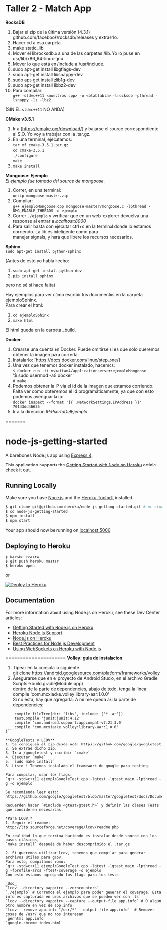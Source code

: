 Taller 2 - Match App
====================   

**RocksDB**  
1. Bajar el zip de la última versión (4.3.1) github.com/facebook/rocksdb/releases y extraerlo.  
2. Hacer cd a esa carpeta.  
3. make static_lib  
4. Mover el librocksdb.a a una de las carpetas /lib. Yo lo puse en usr/lib/x86_64-linux-gnu  
5. Mover lo que está en /include a /usr/include.  
6. sudo apt-get install libgflags-dev  
7. sudo apt-get install libsnappy-dev  
8. sudo apt-get install zlib1g-dev  
9. sudo apt-get install libbz2-dev  
10. Para compilar:  
`g++ -std=c++11 <nuestros cpp> -o <blablabla> -lrocksdb -pthread -lsnappy -lz -lbz2`  

(SIN EL `std=c++11` NO ANDA)  

**CMake v3.5.1**  
1. Ir a [https://cmake.org/download/] y bajarse el source correspondiente al S.O. Yo voy a trabajar con la .tar.gz.  
2. En una terminal, ejecutamos:  
`tar xf cmake-3.5.1.tar.gz`  
`cd cmake-3.5.1`  
`./configure`  
`make`  
3. `make install`  

**Mongoose: Ejemplo**  
_El ejemplo fue tomado del source de mongoose._  
1. Correr, en una terminal:  
`unzip mongoose-master.zip`  
2. Compilar:  
`g++ ejemploMongoose.cpp mongoose-master/mongoose.c -lpthread -DMG_ENABLE_THREADS -o ejemplo`  
3. Correr `./ejemplo` y verificar que en un web-explorer devuelva una response al entrar a _localhost:8000_  
4. Para salir basta con ejecutar ctrl+c en la terminal donde lo estamos corriendo. La lib es inteligente como para  
manejar signals, y hará que libere los recursos necesarios.  

**Sphinx**  
`sudo apt-get install python-sphinx`  

(Antes de esto yo había hecho:

1. `sudo apt-get install python-dev`  
2. `pip install sphinx`  

pero no sé si hace falta)  

Hay ejemplos para ver cómo escribir los documentos en la carpeta ejemploSphinx.  
Para crear el html:  

1. `cd ejemploSphinx`  
2. `make html`  

El html queda en la carpeta _build.  

**Docker**
1. Crearse una cuenta en Docker. Puede omitirse si es que sólo queremos obtener la imagen para correrla.  
2. Instalarlo: [https://docs.docker.com/linux/step_one/]  
3. Una vez que tenemos docker instalado, hacemos:  
`$ docker run -ti mvbattan4/applicationserver:ejemploMongoose`  
'$ sudo usermod -aG docker <username>'  
`# make`  
4. Podemos obtener la IP via el id de la imagen que estamos corriendo.  
Falta ver cómo obtenemos el id programáticamente, ya que con esto podemos averiguar la ip:  
`docker inspect --format '{{ .NetworkSettings.IPAddress }}' 70143dd46635`  
5. Ir a la direccion _IP_:_PuertoDelEjemplo_  

=======
# node-js-getting-started

A barebones Node.js app using [Express 4](http://expressjs.com/).

This application supports the [Getting Started with Node on Heroku](https://devcenter.heroku.com/articles/getting-started-with-nodejs) article - check it out.

## Running Locally

Make sure you have [Node.js](http://nodejs.org/) and the [Heroku Toolbelt](https://toolbelt.heroku.com/) installed.

```sh
$ git clone git@github.com:heroku/node-js-getting-started.git # or clone your own fork
$ cd node-js-getting-started
$ npm install
$ npm start
```

Your app should now be running on [localhost:5000](http://localhost:5000/).

## Deploying to Heroku

```
$ heroku create
$ git push heroku master
$ heroku open
```
or

[![Deploy to Heroku](https://www.herokucdn.com/deploy/button.png)](https://heroku.com/deploy)

## Documentation

For more information about using Node.js on Heroku, see these Dev Center articles:

- [Getting Started with Node.js on Heroku](https://devcenter.heroku.com/articles/getting-started-with-nodejs)
- [Heroku Node.js Support](https://devcenter.heroku.com/articles/nodejs-support)
- [Node.js on Heroku](https://devcenter.heroku.com/categories/nodejs)
- [Best Practices for Node.js Development](https://devcenter.heroku.com/articles/node-best-practices)
- [Using WebSockets on Heroku with Node.js](https://devcenter.heroku.com/articles/node-websockets)

=====================
**Volley: guia de instalacion**  
1. Tipear en la consola lo siguiente  
git clone https://android.googlesource.com/platform/frameworks/volley  
2. Asegurarse que en el proyecto de Android Studio, en el archivo Gradle Scripts->build.gradle(Module:app)   
dentro de la parte de dependencies, abajo de todo, tenga la linea:  
compile 'com.mcxiaoke.volley:library-aar:1.0.0'  
Si no esta, hay que agregarla. A mi me queda asi la parte de dependencies:  
```dependencies {  
    compile fileTree(dir: 'libs', include: ['*.jar'])  
    testCompile 'junit:junit:4.12'  
    compile 'com.android.support:appcompat-v7:23.3.0'  
    compile 'com.mcxiaoke.volley:library-aar:1.0.0'  
}```  

**GoogleTests y LCOV**  
1. Se consiguen el zip desde acá: https://github.com/google/googletest  
2. Se extrae dicho zip.  
3. Ir a /googletest y escribir `cmake`  
4. Ejecutar `make`  
5. `sudo make install`  
6. Listo ! Tenemos instalado el framework de google para testing.  
  
Para compilar, usar los flags:  
`g++ -std=c++11 ejemploGoogleTest.cpp -lgtest -lgtest_main -lpthread -g -o ejemplo`  
  
Se recomienda leer esto:  
https://github.com/google/googletest/blob/master/googletest/docs/Documentation.md  

Recuerden hacer `#include <gtest/gtest.h>` y definir las clases Tests que consideren necesarias.   

*Para LCOV,*  
1. Seguir el readme:  
http://ltp.sourceforge.net/coverage/lcov/readme.php  

En realidad lo que termina haciendo es instalar desde source con los pasos clásicos,  
`make install` después de haber descomprimido el .tar.gz  

2. Si queremos utilizar lcov, tenemos que compilar para generar archivos útiles para gcov.  
Para esto, compilamos como:  
`g++ -std=c++11 ejemploGoogleTest.cpp -lgtest -lgtest_main -lpthread -g -fprofile-arcs -ftest-coverage -o ejemplo`  
Con esto estamos agregando los flags para los tests  

_Uso_  
`lcov --directory <appdir> --zerocounters`  
`./ejemplo` # Corremos el ejemplo para poder generar el coverage. Esta info es capturada en unos archivos que se pueden ver con `ls`  
`lcov --directory <appdir> --capture --output-file app.info` # O algun otro nombre en vez de app.info  
`lcov --remove app.info "/usr/*" --output-file app.info`  # Remover cosas de /usr/ que no nos interesan
`genhtml app.info`  
`google-chrome index.html`  

